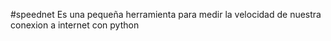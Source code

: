 #speednet
Es una pequeña herramienta para medir la velocidad de nuestra conexion a internet con python
